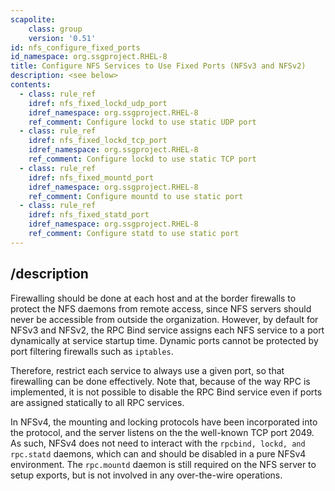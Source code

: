 ```yaml
---
scapolite:
    class: group
    version: '0.51'
id: nfs_configure_fixed_ports
id_namespace: org.ssgproject.RHEL-8
title: Configure NFS Services to Use Fixed Ports (NFSv3 and NFSv2)
description: <see below>
contents:
  - class: rule_ref
    idref: nfs_fixed_lockd_udp_port
    idref_namespace: org.ssgproject.RHEL-8
    ref_comment: Configure lockd to use static UDP port
  - class: rule_ref
    idref: nfs_fixed_lockd_tcp_port
    idref_namespace: org.ssgproject.RHEL-8
    ref_comment: Configure lockd to use static TCP port
  - class: rule_ref
    idref: nfs_fixed_mountd_port
    idref_namespace: org.ssgproject.RHEL-8
    ref_comment: Configure mountd to use static port
  - class: rule_ref
    idref: nfs_fixed_statd_port
    idref_namespace: org.ssgproject.RHEL-8
    ref_comment: Configure statd to use static port
---
```



## /description

Firewalling
should be done at each host and at the border firewalls to protect the
NFS daemons from remote access, since NFS servers should never be
accessible from outside the organization. However, by default for NFSv3
and NFSv2, the RPC Bind service assigns each NFS service to a port
dynamically at service startup time. Dynamic ports cannot be protected
by port filtering firewalls such as `iptables`.  
  
Therefore, restrict each service to always use a given port, so that
firewalling can be done effectively. Note that, because of the way RPC
is implemented, it is not possible to disable the RPC Bind service even
if ports are assigned statically to all RPC services.  
  
In NFSv4, the mounting and locking protocols have been incorporated into
the protocol, and the server listens on the the well-known TCP port
2049. As such, NFSv4 does not need to interact with the
`rpcbind, lockd, and rpc.statd` daemons, which can and should be
disabled in a pure NFSv4 environment. The `rpc.mountd` daemon is still
required on the NFS server to setup exports, but is not involved in any
over-the-wire operations.
